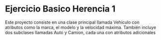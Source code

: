 # Ejercicio Basico Herencia 1
Este proyecto consiste en una clase principal llamada Vehiculo con atributos como la marca, el modelo y la velocidad máxima. También incluye dos subclases llamadas Auto y Camion, cada una con atributos adicionales 

